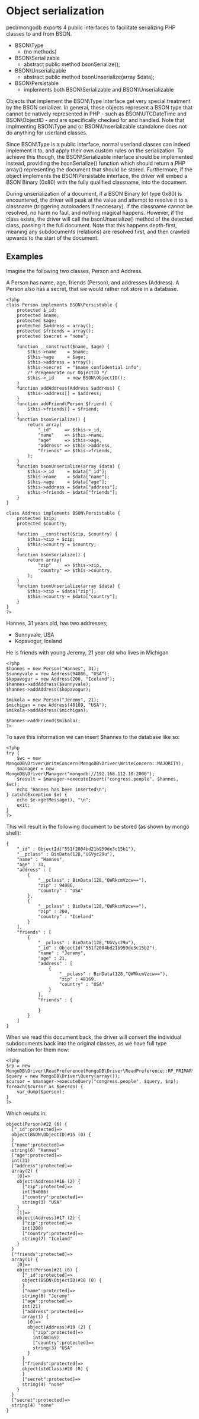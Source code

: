 # Object serialization

pecl/mongodb exports 4 public interfaces to facilitate serializing PHP classes to and from BSON.

- BSON\Type
    * (no methods)
- BSON\Serializable
    * abstract public method bsonSerialize();
- BSON\Unserializable
    * abstract public method bsonUnserialize(array $data);
- BSON\Persistable
    * implements both BSON\Serializable and BSON\Unserializable


Objects that implement the BSON\Type interface get very special treatment by the BSON serializer. In
general, these objects represent a BSON type that cannot be natively represented in PHP - such as
BSON\UTCDateTime and BSON\ObjectID - and are specifically checked for and handled.
Note that implmenting BSON\Type and or BSON\Unserializable standalone does not do anything for
userland classes.

Since BSON\Type is a public interface, normal userland classes can indeed implement it to, and apply
their own custom rules on the serialization.
To achieve this though, the BSON\Serializable interface should be implemented instead, providing the
bsonSerialize() function which should return a PHP array() representing the document that should be
stored.
Furthermore, if the object implements the BSON\Persistable interface, the driver will embed a BSON
Binary (0x80) with the fully qualified classname, into the document.

During unserialization of a document, if a BSON Binary (of type 0x80) is encountered, the driver
will peak at the value and attempt to resolve it to a classname (triggering autoloaders if
neccesary). If the classname cannot be resolved, no harm no faul, and nothing magical happens.
However, if the class exists, the driver will call the bsonUnserialize() method of the detected
class, passing it the full document.
Note that this happens depth-first, meaning any subdocuments (relations) are resolved first, and
then crawled upwards to the start of the document.


## Examples

Imagine the following two classes, Person and Address.

A Person has name, age, friends (Person), and addresses (Address).
A Person also has a secret, that we would rather not store in a database.

```
<?php
class Person implements BSON\Persistable {
    protected $_id;
    protected $name;
    protected $age;
    protected $address = array();
    protected $friends = array();
    protected $secret = "none";

    function __construct($name, $age) {
        $this->name    = $name;
        $this->age     = $age;
        $this->address = array();
        $this->secret  = "$name confidential info";
        /* Pregenerate our ObjectID */
        $this->_id     = new BSON\ObjectID();
    }
    function addAddress(Address $address) {
        $this->address[] = $address;
    }
    function addFriend(Person $friend) {
        $this->friends[] = $friend;
    }
    function bsonSerialize() {
        return array(
            "_id"     => $this->_id,
            "name"    => $this->name,
            "age"     => $this->age,
            "address" => $this->address,
            "friends" => $this->friends,
        );
    }
    function bsonUnserialize(array $data) {
        $this->_id     = $data["_id"];
        $this->name    = $data["name"];
        $this->age     = $data["age"];
        $this->address = $data["address"];
        $this->friends = $data["friends"];
    }
}

class Address implements BSON\Persistable {
    protected $zip;
    protected $country;

    function __construct($zip, $country) {
        $this->zip = $zip;
        $this->country = $country;
    }
    function bsonSerialize() {
        return array(
            "zip"     => $this->zip,
            "country" => $this->country,
        );
    }
    function bsonUnserialize(array $data) {
        $this->zip = $data["zip"];
        $this->country = $data["country"];
    }
}
?>
```

Hannes, 31 years old, has two addresses;

- Sunnyvale, USA
- Kopavogur, Iceland

He is friends with young Jeremy, 21 year old who lives in Michigan

```
<?php
$hannes = new Person("Hannes", 31);
$sunnyvale = new Address(94086, "USA");
$kopavogur = new Address(200, "Iceland");
$hannes->addAddress($sunnyvale);
$hannes->addAddress($kopavogur);

$mikola = new Person("Jeremy", 21);
$michigan = new Address(48169, "USA");
$mikola->addAddress($michigan);

$hannes->addFriend($mikola);
?>
```


To save this information we can insert $hannes to the database like so:

```
<?php
try {
    $wc = new MongoDB\Driver\WriteConcern(MongoDB\Driver\WriteConcern::MAJORITY);
    $manager = new MongoDB\Driver\Manager("mongodb://192.168.112.10:2000");
    $result = $manager->executeInsert("congress.people", $hannes, $wc);
    echo "Hannes has been inserted\n";
} catch(Exception $e) {
    echo $e->getMessage(), "\n";
    exit;
}
?>
```

This will result in the following document to be stored (as shown by mongo shell):

```
{
	"_id" : ObjectId("551f2004bd21b959de3c15b1"),
	"__pclass" : BinData(128,"UGVyc29u"),
	"name" : "Hannes",
	"age" : 31,
	"address" : [
		{
			"__pclass" : BinData(128,"QWRkcmVzcw=="),
			"zip" : 94086,
			"country" : "USA"
		},
		{
			"__pclass" : BinData(128,"QWRkcmVzcw=="),
			"zip" : 200,
			"country" : "Iceland"
		}
	],
	"friends" : [
		{
			"__pclass" : BinData(128,"UGVyc29u"),
			"_id" : ObjectId("551f2004bd21b959de3c15b2"),
			"name" : "Jeremy",
			"age" : 21,
			"address" : [
				{
					"__pclass" : BinData(128,"QWRkcmVzcw=="),
					"zip" : 48169,
					"country" : "USA"
				}
			],
			"friends" : {
				
			}
		}
	]
}
```

When we read this document back, the driver will convert the individual subdocuments back into the
original classes, as we have full type information for them now:

```
<?php
$rp = new MongoDB\Driver\ReadPreference(MongoDB\Driver\ReadPreference::RP_PRIMARY_PREFERRED);
$query = new MongoDB\Driver\Query(array());
$cursor = $manager->executeQuery("congress.people", $query, $rp);
foreach($cursor as $person) {
	var_dump($person);
}
?>
```

Which results in:

```
object(Person)#22 (6) {
  ["_id":protected]=>
  object(BSON\ObjectID)#15 (0) {
  }
  ["name":protected]=>
  string(6) "Hannes"
  ["age":protected]=>
  int(31)
  ["address":protected]=>
  array(2) {
    [0]=>
    object(Address)#16 (2) {
      ["zip":protected]=>
      int(94086)
      ["country":protected]=>
      string(3) "USA"
    }
    [1]=>
    object(Address)#17 (2) {
      ["zip":protected]=>
      int(200)
      ["country":protected]=>
      string(7) "Iceland"
    }
  }
  ["friends":protected]=>
  array(1) {
    [0]=>
    object(Person)#21 (6) {
      ["_id":protected]=>
      object(BSON\ObjectID)#18 (0) {
      }
      ["name":protected]=>
      string(6) "Jeremy"
      ["age":protected]=>
      int(21)
      ["address":protected]=>
      array(1) {
        [0]=>
        object(Address)#19 (2) {
          ["zip":protected]=>
          int(48169)
          ["country":protected]=>
          string(3) "USA"
        }
      }
      ["friends":protected]=>
      object(stdClass)#20 (0) {
      }
      ["secret":protected]=>
      string(4) "none"
    }
  }
  ["secret":protected]=>
  string(4) "none"
}
```
